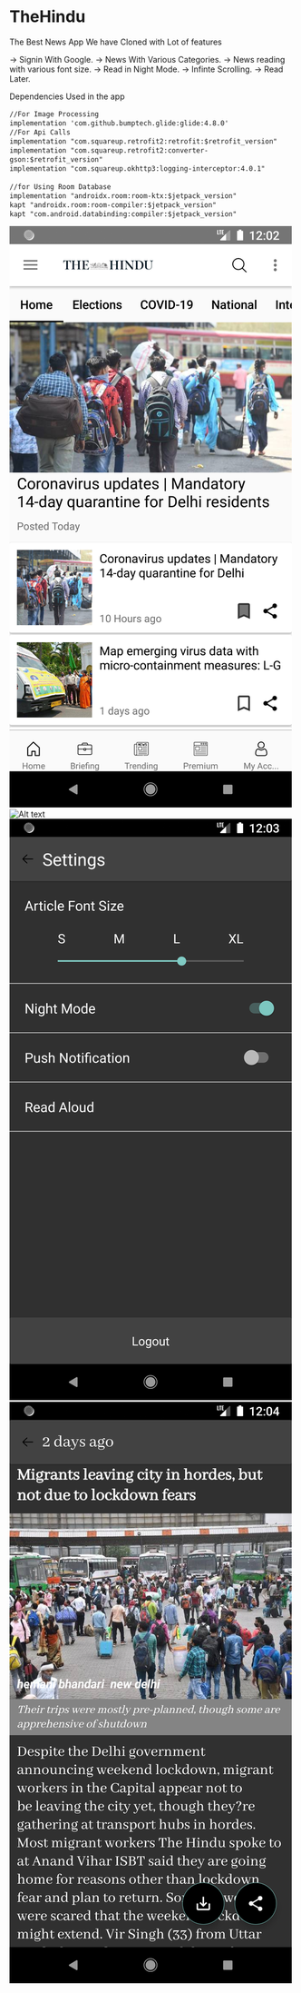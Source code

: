 # TheHindu

The Best News App We have Cloned with Lot of features


-> Signin With Google.
-> News With Various Categories.
-> News reading with various font size.
-> Read in Night Mode.
-> Infinte Scrolling.
-> Read Later.



Dependencies Used in the app

    //For Image Processing
    implementation 'com.github.bumptech.glide:glide:4.8.0'
    //For Api Calls
    implementation "com.squareup.retrofit2:retrofit:$retrofit_version"
    implementation "com.squareup.retrofit2:converter-gson:$retrofit_version"
    implementation "com.squareup.okhttp3:logging-interceptor:4.0.1"
    
    //for Using Room Database
    implementation "androidx.room:room-ktx:$jetpack_version"
    kapt "androidx.room:room-compiler:$jetpack_version"
    kapt "com.android.databinding:compiler:$jetpack_version"



![Alt text](n1.png?raw=true "Home Page")
![Alt text](n2.png?raw=true "News Feed")
![Alt text](d1.png?raw=true "Settings With Darkmode Enabled")
![Alt text](d2.png?raw=true "DarkMode Content for Darkmode lovers")
